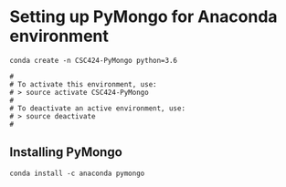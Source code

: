 # Setting up PyMongo for Anaconda environment

```
conda create -n CSC424-PyMongo python=3.6
```

```
#
# To activate this environment, use:
# > source activate CSC424-PyMongo
#
# To deactivate an active environment, use:
# > source deactivate
#
```

## Installing PyMongo
```
conda install -c anaconda pymongo 
```